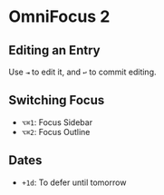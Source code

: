 # OmniFocus 2

## Editing an Entry

Use `⇥` to edit it, and `↩` to commit editing.

## Switching Focus

* `⌥⌘1`: Focus Sidebar
* `⌥⌘2`: Focus Outline

## Dates

- `+1d`: To defer until tomorrow
